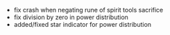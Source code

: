 - fix crash when negating rune of spirit tools sacrifice
- fix division by zero in power distribution
- added/fixed star indicator for power distribution